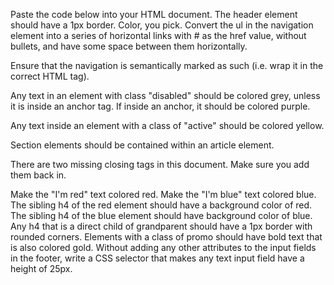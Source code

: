 Paste the code below into your HTML document.
The header element should have a 1px border. Color, you pick.
Convert the ul in the navigation element into a series of horizontal links with # as the href value, without bullets, and have some space between them horizontally.

Ensure that the navigation is semantically marked as such (i.e. wrap it in the correct HTML tag).

Any text in an element with class "disabled" should be colored grey, unless it is inside an anchor tag. If inside an anchor, it should be colored purple.

Any text inside an element with a class of "active" should be colored yellow.

Section elements should be contained within an article element.

There are two missing closing tags in this document. Make sure you add them back in.

Make the "I'm red" text colored red.
Make the "I'm blue" text colored blue.
The sibling h4 of the red element should have a background color of red.
The sibling h4 of the blue element should have background color of blue.
Any h4 that is a direct child of grandparent should have a 1px border with rounded corners.
Elements with a class of promo should have bold text that is also colored gold.
Without adding any other attributes to the input fields in the footer, write a CSS selector that makes any text input field have a height of 25px.

